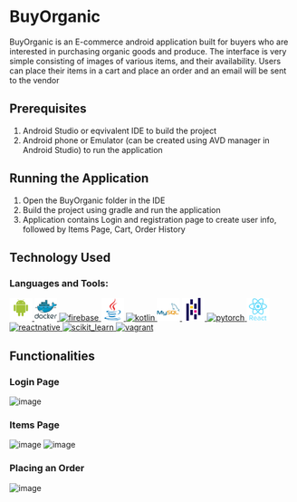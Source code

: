 # BuyOrganic
BuyOrganic is an E-commerce android application built for buyers who are interested in purchasing organic 
goods and produce. The interface is very simple consisting of images of various items, and their availability. Users can place their items in a cart and place an order and an email will be sent to the vendor 

## Prerequisites
1. Android Studio or eqvivalent IDE to build the project
2. Android phone or Emulator (can be created using AVD manager in Android Studio) to run the application

## Running the Application
1. Open the BuyOrganic folder in the IDE
2. Build the project using gradle and run the application
3. Application contains Login and registration page to create user info, followed by Items Page, Cart, Order History
   
## Technology Used
<h3 align="left">Languages and Tools:</h3>
<p align="left"> <a href="https://developer.android.com" target="_blank" rel="noreferrer"> <img src="https://raw.githubusercontent.com/devicons/devicon/master/icons/android/android-original-wordmark.svg" alt="android" width="40" height="40"/> </a> <a href="https://www.docker.com/" target="_blank" rel="noreferrer"> <img src="https://raw.githubusercontent.com/devicons/devicon/master/icons/docker/docker-original-wordmark.svg" alt="docker" width="40" height="40"/> </a> <a href="https://firebase.google.com/" target="_blank" rel="noreferrer"> <img src="https://www.vectorlogo.zone/logos/firebase/firebase-icon.svg" alt="firebase" width="40" height="40"/> </a> <a href="https://www.java.com" target="_blank" rel="noreferrer"> <img src="https://raw.githubusercontent.com/devicons/devicon/master/icons/java/java-original.svg" alt="java" width="40" height="40"/> </a> <a href="https://kotlinlang.org" target="_blank" rel="noreferrer"> <img src="https://www.vectorlogo.zone/logos/kotlinlang/kotlinlang-icon.svg" alt="kotlin" width="40" height="40"/> </a> <a href="https://www.mysql.com/" target="_blank" rel="noreferrer"> <img src="https://raw.githubusercontent.com/devicons/devicon/master/icons/mysql/mysql-original-wordmark.svg" alt="mysql" width="40" height="40"/> </a> <a href="https://pandas.pydata.org/" target="_blank" rel="noreferrer"> <img src="https://raw.githubusercontent.com/devicons/devicon/2ae2a900d2f041da66e950e4d48052658d850630/icons/pandas/pandas-original.svg" alt="pandas" width="40" height="40"/> </a> <a href="https://pytorch.org/" target="_blank" rel="noreferrer"> <img src="https://www.vectorlogo.zone/logos/pytorch/pytorch-icon.svg" alt="pytorch" width="40" height="40"/> </a> <a href="https://reactjs.org/" target="_blank" rel="noreferrer"> <img src="https://raw.githubusercontent.com/devicons/devicon/master/icons/react/react-original-wordmark.svg" alt="react" width="40" height="40"/> </a> <a href="https://reactnative.dev/" target="_blank" rel="noreferrer"> <img src="https://reactnative.dev/img/header_logo.svg" alt="reactnative" width="40" height="40"/> </a> <a href="https://scikit-learn.org/" target="_blank" rel="noreferrer"> <img src="https://upload.wikimedia.org/wikipedia/commons/0/05/Scikit_learn_logo_small.svg" alt="scikit_learn" width="40" height="40"/> </a> <a href="https://www.vagrantup.com/" target="_blank" rel="noreferrer"> <img src="https://www.vectorlogo.zone/logos/vagrantup/vagrantup-icon.svg" alt="vagrant" width="40" height="40"/> </a> </p>

## Functionalities

### Login Page
<img width="161" alt="image" src="https://github.com/user-attachments/assets/283c76bb-1175-4ea2-909b-586661dc4484">


### Items Page
<img width="259" alt="image" src="https://github.com/user-attachments/assets/26e4919e-e6f9-4175-97d0-686a10b182eb">
<img width="228" alt="image" src="https://github.com/user-attachments/assets/6f7f03a9-df65-45fc-ad36-a74ed0d04616">

### Placing an Order
<img width="280" alt="image" src="https://github.com/user-attachments/assets/cdc43368-24fd-4ffc-9c2f-795bfa2a43fb">




